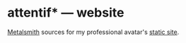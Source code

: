 # attentif* — website

[Metalsmith](http://www.metalsmith.io) sources for my professional avatar's [static site](https://attentif.ch).
